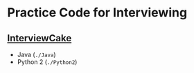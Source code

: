 # Practice Code for Interviewing
## [InterviewCake](http://interviewcake.com)

  * Java (`./Java`)
  * Python 2 (`./Python2`)

